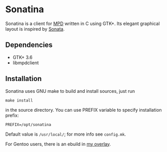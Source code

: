 # Sonatina

Sonatina is a client for [MPD](https://musicpd.org/) written in C using GTK+.
Its elegant graphical layout is inspired by [Sonata](http://www.nongnu.org/sonata/).

## Dependencies

 * GTK+ 3.6
 * libmpdclient

## Installation

Sonatina uses GNU make to build and install sources, just run
```
make install
```
in the source directory. You can use PREFIX variable to specify installation
prefix:
```
PREFIX=/opt/sonatina
```
Default value is `/usr/local/`; for more info see `config.mk`.

For Gentoo users, there is an ebuild in [my overlay](https://github.com/jakubadler/adl-overlay).
